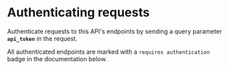 # Authenticating requests

Authenticate requests to this API's endpoints by sending a query parameter **`api_token`** in the request.

All authenticated endpoints are marked with a `requires authentication` badge in the documentation below.


